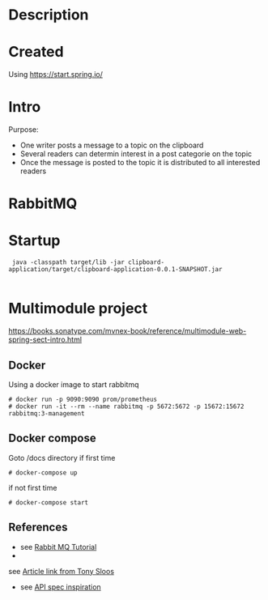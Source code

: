# Description

# Created

Using https://start.spring.io/

# Intro

Purpose:

- One writer posts a message to a topic on the clipboard
- Several readers can determin interest in a post categorie on the topic
- Once the message is posted to the topic it is distributed to all interested readers

# RabbitMQ

# Startup

```shell
 java -classpath target/lib -jar clipboard-application/target/clipboard-application-0.0.1-SNAPSHOT.jar                   
 
```

# Multimodule project

https://books.sonatype.com/mvnex-book/reference/multimodule-web-spring-sect-intro.html

## Docker

Using a docker image to start rabbitmq

```shell
# docker run -p 9090:9090 prom/prometheus
# docker run -it --rm --name rabbitmq -p 5672:5672 -p 15672:15672 rabbitmq:3-management
```

## Docker compose

Goto <root>/docs directory if first time

```shell
# docker-compose up
```

if not first time

```shell
# docker-compose start
```

## References

- see [Rabbit MQ Tutorial](https://www.rabbitmq.com/tutorials/tutorial-three-java.html)
-

see [Article link from Tony Sloos](http://itsystemengineer.blogspot.com/2018/02/java-ee-7-startup-singleton-rabbitmq.html)

- see [API spec inspiration](https://cloud.google.com/pubsub?hl=nl)
